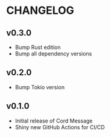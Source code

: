 # CHANGELOG

## v0.3.0

- Bump Rust edition
- Bump all dependency versions

## v0.2.0

-   Bump Tokio version

## v0.1.0

-   Initial release of Cord Message
-   Shiny new GitHub Actions for CI/CD
